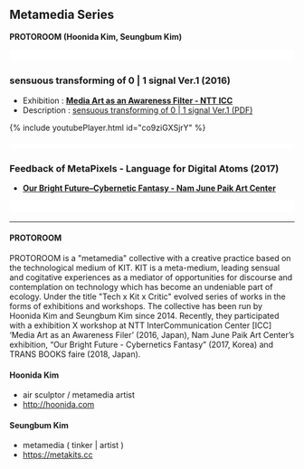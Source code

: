 ## Metamedia Series
**PROTOROOM (Hoonida Kim, Seungbum Kim)**



![](/images/spacer50.png)

### sensuous transforming of 0 | 1 signal Ver.1 (2016)
 * Exhibition : **[Media Art as an Awareness Filter - NTT ICC](http://www.ntticc.or.jp/en/exhibitions/2016/icc-kids-program-2016-media-art-as-an-awareness-filter/)**
 * Description : [sensuous transforming of 0 | 1 signal Ver.1 (PDF)](./PROTOROOM_sensuous_transforming_01signal.pdf)

{% include youtubePlayer.html id="co9ziGXSjrY" %}


![](/images/spacer20.png)

### Feedback of MetaPixels - Language for Digital Atoms (2017)
 * **[Our Bright Future–Cybernetic Fantasy - Nam June Paik Art Center](https://njpac-en.ggcf.kr/archives/exhibit/cybernetic-fantasy?term=10)**



![](/images/spacer50.png)

----
#### PROTOROOM

PROTOROOM is a "metamedia" collective with a creative practice based on the technological medium of KIT. KIT is a meta-medium, leading sensual and cogitative experiences as a mediator of opportunities for discourse and contemplation on technology which has become an undeniable part of ecology. Under the title "Tech x Kit x Critic" evolved series of works in the forms of exhibitions and workshops. The collective has been run by Hoonida Kim and Seungbum Kim since 2014. Recently, they participated with a exhibition X workshop at NTT InterCommunication Center [ICC] ‘Media Art as an Awareness Filer’ (2016, Japan), Nam June Paik Art Center’s exhibition, “Our Bright Future - Cybernetics Fantasy” (2017, Korea) and TRANS BOOKS faire (2018, Japan).

#### Hoonida Kim
 * air sculptor / metamedia artist
 * <http://hoonida.com>

#### Seungbum Kim
 * metamedia ( tinker \| artist )
 * <https://metakits.cc>
